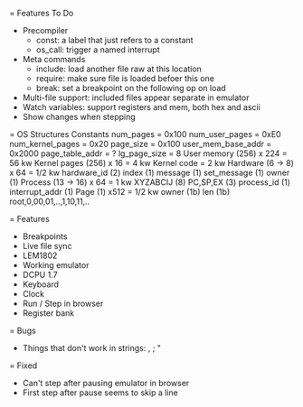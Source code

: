 = Features To Do

* Precompiler
  * const: a label that just refers to a constant
  * os_call: trigger a named interrupt
* Meta commands
  * include: load another file raw at this location
  * require: make sure file is loaded befoer this one
  * break: set a breakpoint on the following op on load
* Multi-file support: included files appear separate in emulator
* Watch variables: support registers and mem, both hex and ascii
* Show changes when stepping

= OS Structures
  Constants
    num_pages = 0x100
    num_user_pages = 0xE0
    num_kernel_pages = 0x20
    page_size = 0x100
    user_mem_base_addr = 0x2000
    page_table_addr = ?
    lg_page_size = 8
  User memory (256) x 224   = 56  kw
  Kernel pages (256) x 16   = 4   kw
  Kernel code               = 2   kw
  Hardware (6 -> 8) x 64    = 1/2 kw
    hardware_id (2)
    index (1)
    message (1)
    set_message (1)
    owner (1)
  Process (13 -> 16) x 64   = 1   kw
    XYZABCIJ (8)
    PC,SP,EX (3)
    process_id (1)
    interrupt_addr (1)
  Page (1) x512             = 1/2 kw
    owner (1b)
    len (1b)
    root,0,00,01,..,1,10,11,..

= Features

* Breakpoints
* Live file sync
* LEM1802
* Working emulator
* DCPU 1.7
* Keyboard
* Clock
* Run / Step in browser
* Register bank

= Bugs

* Things that don't work in strings: , ; \"

= Fixed

* Can't step after pausing emulator in browser
* First step after pause seems to skip a line
